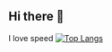 ## Hi there 👋
I love speed
[![Top Langs](https://github-readme-stats.vercel.app/api/top-langs/?username=we-z&layout=compact&langs_count=8)](https://github.com/anuraghazra/github-readme-stats)
<!--
**we-z/we-z** is a ✨ _special_ ✨ repository because its `README.md` (this file) appears on your GitHub profile.

Here are some ideas to get you started:

- 🔭 I’m currently working on ...
- 🌱 I’m currently learning ...
- 👯 I’m looking to collaborate on ...
- 🤔 I’m looking for help with ...
- 💬 Ask me about ...
- 📫 How to reach me: ...
- 😄 Pronouns: ...
- ⚡ Fun fact: ...
-->
